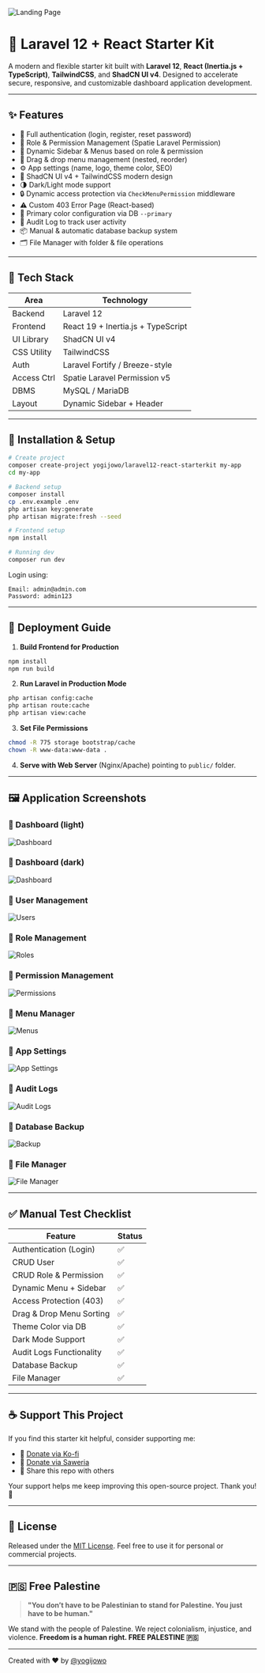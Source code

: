 ![Landing Page](./screenshots/landing.png)

# 🚀 Laravel 12 + React Starter Kit

A modern and flexible starter kit built with **Laravel 12**, **React (Inertia.js + TypeScript)**, **TailwindCSS**, and **ShadCN UI v4**. Designed to accelerate secure, responsive, and customizable dashboard application development.

---

## ✨ Features

- 🔐 Full authentication (login, register, reset password)
- 👥 Role & Permission Management (Spatie Laravel Permission)
- 📂 Dynamic Sidebar & Menus based on role & permission
- 🧩 Drag & drop menu management (nested, reorder)
- ⚙️ App settings (name, logo, theme color, SEO)
- 🎨 ShadCN UI v4 + TailwindCSS modern design
- 🌗 Dark/Light mode support
- 🔒 Dynamic access protection via `CheckMenuPermission` middleware
- ⚠️ Custom 403 Error Page (React-based)
- 💾 Primary color configuration via DB `--primary`
- 🪪 Audit Log to track user activity
- 📦 Manual & automatic database backup system
- 🗂️ File Manager with folder & file operations

---

## 🧱 Tech Stack

| Area        | Technology                         |
| ----------- | ---------------------------------- |
| Backend     | Laravel 12                         |
| Frontend    | React 19 + Inertia.js + TypeScript |
| UI Library  | ShadCN UI v4                       |
| CSS Utility | TailwindCSS                        |
| Auth        | Laravel Fortify / Breeze-style     |
| Access Ctrl | Spatie Laravel Permission v5       |
| DBMS        | MySQL / MariaDB                    |
| Layout      | Dynamic Sidebar + Header           |

---

## 🔧 Installation & Setup

```bash
# Create project
composer create-project yogijowo/laravel12-react-starterkit my-app
cd my-app

# Backend setup
composer install
cp .env.example .env
php artisan key:generate
php artisan migrate:fresh --seed

# Frontend setup
npm install

# Running dev
composer run dev
```

Login using:

```
Email: admin@admin.com
Password: admin123
```

---

## 🚀 Deployment Guide

1. **Build Frontend for Production**

```bash
npm install
npm run build
```

2. **Run Laravel in Production Mode**

```bash
php artisan config:cache
php artisan route:cache
php artisan view:cache
```

3. **Set File Permissions**

```bash
chmod -R 775 storage bootstrap/cache
chown -R www-data:www-data .
```

4. **Serve with Web Server** (Nginx/Apache) pointing to `public/` folder.

---

## 🖼️ Application Screenshots

### 📌 Dashboard (light)

![Dashboard](./screenshots/dashboard-light.png)

### 📌 Dashboard (dark)

![Dashboard](./screenshots/dashboard-dark.png)

### 📌 User Management

![Users](./screenshots/users.png)

### 📌 Role Management

![Roles](./screenshots/roles.png)

### 📌 Permission Management

![Permissions](./screenshots/permissions.png)

### 📌 Menu Manager

![Menus](./screenshots/menus.png)

### 📌 App Settings

![App Settings](./screenshots/app-settings.png)

### 📌 Audit Logs

![Audit Logs](./screenshots/audit-logs.png)

### 📌 Database Backup

![Backup](./screenshots/backup.png)

### 📌 File Manager

![File Manager](./screenshots/file-manager.png)

---

## ✅ Manual Test Checklist

| Feature                  | Status |
| ------------------------ | ------ |
| Authentication (Login)   | ✅     |
| CRUD User                | ✅     |
| CRUD Role & Permission   | ✅     |
| Dynamic Menu + Sidebar   | ✅     |
| Access Protection (403)  | ✅     |
| Drag & Drop Menu Sorting | ✅     |
| Theme Color via DB       | ✅     |
| Dark Mode Support        | ✅     |
| Audit Logs Functionality | ✅     |
| Database Backup          | ✅     |
| File Manager             | ✅     |

---

## ☕ Support This Project

If you find this starter kit helpful, consider supporting me:

- 💖 [Donate via Ko-fi](https://ko-fi.com/yogijowo)
- 🧧 [Donate via Saweria](https://saweria.co/yogijowo)
- 🙌 Share this repo with others

Your support helps me keep improving this open-source project. Thank you! 🙏

---

## 📄 License

Released under the [MIT License](https://opensource.org/licenses/MIT). Feel free to use it for personal or commercial projects.

---

## 🇵🇸 Free Palestine

> **"You don’t have to be Palestinian to stand for Palestine. You just have to be human."**

We stand with the people of Palestine. We reject colonialism, injustice, and violence.
**Freedom is a human right. FREE PALESTINE 🇵🇸**

---

Created with ❤️ by [@yogijowo](https://github.com/yogijowo)
